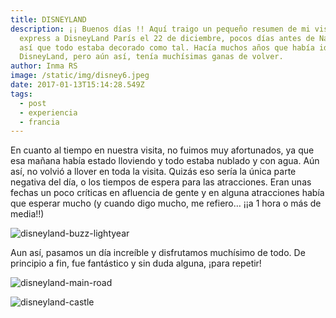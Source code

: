 ```yaml
---
title: DISNEYLAND
description: ¡¡ Buenos días !! Aquí traigo un pequeño resumen de mi visita
  express a DisneyLand París el 22 de diciembre, pocos días antes de Navidad,
  así que todo estaba decorado como tal. Hacía muchos años que había ido a
  DisneyLand, pero aún así, tenía muchísimas ganas de volver.
author: Inma RS
image: /static/img/disney6.jpeg
date: 2017-01-13T15:14:28.549Z
tags:
  - post
  - experiencia
  - francia
---
```

En cuanto al tiempo en nuestra visita, no fuimos muy afortunados, ya que esa mañana había estado lloviendo y todo estaba nublado y con agua. Aún así, no volvió a llover en toda la visita. Quizás eso sería la única parte negativa del día, o los tiempos de espera para las atracciones. Eran unas fechas un poco críticas en afluencia de gente y en alguna atracciones había que esperar mucho (y cuando digo mucho, me refiero… ¡¡a 1 hora o más de media!!)

![disneyland-buzz-lightyear](/static/img/disney7.jpeg "Pasear en el medio de juguetes gigantes. Buzz te esta vigilando")

Aun así, pasamos un día increíble y disfrutamos muchísimo de todo. De principio a fin, fue fantástico y sin duda alguna, ¡para repetir!

![disneyland-main-road](/static/img/instagram.jpeg "Calle principal rodeado de tiendas y restaurantes ultra cukis. Da ganas comprarlo todo")

![disneyland-castle](/static/img/disney31.jpeg "El castillo por la noche: precioso. Vale la pena quedarse hasta el ultimo minuto")